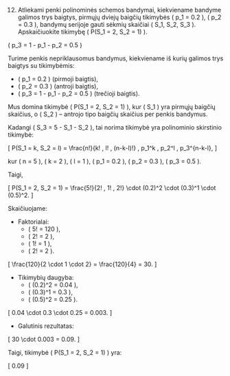 12. Atliekami penki polinominės schemos bandymai, kiekviename bandyme galimos trys
baigtys, pirmųjų dviejų baigčių tikimybės \( p_1 = 0.2 \), \( p_2 = 0.3 \), bandymų serijoje gauti sėkmių skaičiai \( S_1, S_2, S_3 \). Apskaičiuokite tikimybę \( P(S_1 = 2, S_2 = 1) \).

\( p_3 = 1 - p_1 - p_2 = 0.5 \)

Turime penkis nepriklausomus bandymus, kiekviename iš kurių galimos trys baigtys su tikimybėmis:

- \( p_1 = 0.2 \) (pirmoji baigtis),
- \( p_2 = 0.3 \) (antroji baigtis),
- \( p_3 = 1 - p_1 - p_2 = 0.5 \) (trečioji baigtis).

Mus domina tikimybė \( P(S_1 = 2, S_2 = 1) \), kur \( S_1 \) yra pirmųjų baigčių skaičius, o \( S_2 \) – antrojo tipo baigčių skaičius per penkis bandymus.

Kadangi \( S_3 = 5 - S_1 - S_2 \), tai norima tikimybė yra polinominio skirstinio tikimybė:

\[
P(S_1 = k, S_2 = l) = \frac{n!}{k! \, l! \, (n-k-l)!} \, p_1^k \, p_2^l \, p_3^{n-k-l},
\]

kur \( n = 5 \), \( k = 2 \), \( l = 1 \), \( p_1 = 0.2 \), \( p_2 = 0.3 \), \( p_3 = 0.5 \).

Taigi,

\[
P(S_1 = 2, S_2 = 1) = \frac{5!}{2! \, 1! \, 2!} \cdot (0.2)^2 \cdot (0.3)^1 \cdot (0.5)^2.
\]

Skaičiuojame:

- Faktorialai:
    - \( 5! = 120 \),
    - \( 2! = 2 \),
    - \( 1! = 1 \),
    - \( 2! = 2 \).

\[
\frac{120}{2 \cdot 1 \cdot 2} = \frac{120}{4} = 30.
\]

- Tikimybių daugyba:
    - \( (0.2)^2 = 0.04 \),
    - \( (0.3)^1 = 0.3 \),
    - \( (0.5)^2 = 0.25 \).

\[
0.04 \cdot 0.3 \cdot 0.25 = 0.003.
\]

- Galutinis rezultatas:

\[
30 \cdot 0.003 = 0.09.
\]

Taigi, tikimybė \( P(S_1 = 2, S_2 = 1) \) yra:

\[
0.09
\]